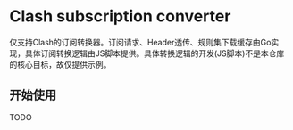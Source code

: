# Clash subscription converter

仅支持Clash的订阅转换器。订阅请求、Header透传、规则集下载缓存由Go实现，具体订阅转换逻辑由JS脚本提供。具体转换逻辑的开发(JS脚本)不是本仓库的核心目标，故仅提供示例。

## 开始使用

TODO
